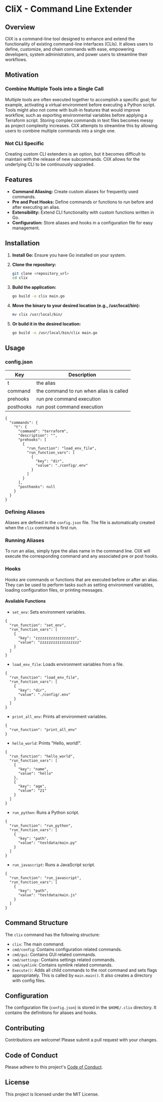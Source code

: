 # CliX - Command Line Extender

## Overview

CliX is a command-line tool designed to enhance and extend the functionality of existing command-line interfaces (CLIs). It allows users to define, customize, and chain commands with ease, empowering developers, system administrators, and power users to streamline their workflows.

## Motivation

### Combine Multiple Tools into a Single Call

Multiple tools are often executed together to accomplish a specific goal; for example, activating a virtual environment before executing a Python script. Tools might also not come with built-in features that would improve workflow, such as exporting environmental variables before applying a Terraform script. Storing complex commands in text files becomes messy as project complexity increases. CliX attempts to streamline this by allowing users to combine multiple commands into a single one.

### Not CLI Specific

Creating custom CLI extenders is an option, but it becomes difficult to maintain with the release of new subcommands. CliX allows for the underlying CLI to be continuously upgraded.

## Features

-   **Command Aliasing:** Create custom aliases for frequently used commands.
-   **Pre and Post Hooks:** Define commands or functions to run before and after executing an alias.
-   **Extensibility:** Extend CLI functionality with custom functions written in Go.
-   **Configuration:** Store aliases and hooks in a configuration file for easy management.

## Installation

1.  **Install Go:** Ensure you have Go installed on your system.
2.  **Clone the repository:**

    ```bash
    git clone <repository_url>
    cd clix
    ```
3.  **Build the application:**

    ```bash
    go build -o clix main.go
    ```
4.  **Move the binary to your desired location (e.g., /usr/local/bin):**

    ```bash
    mv clix /usr/local/bin/
    ```

5.  **Or build it in the desired location:**

    ```bash
    go build -o /usr/local/bin/clix main.go
    ```

## Usage

### config.json

| Key        | Description               |
|------------|---------------------------|
t | the alias
command | the command to run when alias is called
| prehooks   | run pre command execution |
| posthooks  | run post command execution |
```
{
  "commands": {
    "t": { 
      "command": "terraform",
      "description": "",
      "prehooks": [
        {
          "run_function": "load_env_file",
          "run_function_vars": [
            {
              "key": "dir",
              "value": "./config/.env"
            }
          ]
        }
      ],
      "posthooks": null
    }
  }
}
```

### Defining Aliases

Aliases are defined in the `config.json` file. The file is automatically created when the `clix` command is first run.

### Running Aliases

To run an alias, simply type the alias name in the command line. CliX will execute the corresponding command and any associated pre or post hooks.

### Hooks

Hooks are commands or functions that are executed before or after an alias. They can be used to perform tasks such as setting environment variables, loading configuration files, or printing messages.

#### Available Functions

-   `set_env`: Sets environment variables.
```
{
  "run_function": "set_env",
  "run_function_vars": [
    {
      "key": "zzzzzzzzzzzzzzzzzz",
      "value": "zzzzzzzzzzzzzzzzzz"
    }
  ]
}
```
-   `load_env_file`: Loads environment variables from a file.

````
{
  "run_function": "load_env_file",
  "run_function_vars": [
    {
      "key": "dir",
      "value": "./config/.env"
    }
  ]
}
````
-   `print_all_env`: Prints all environment variables.
````
{
  "run_function": "print_all_env"
}
````
-   `hello_world`: Prints "Hello, world!".
```
{
  "run_function": "hello_world",
  "run_function_vars": [
    {
      "key": "name",
      "value": "hello"
    },
    {
      "key": "age",
      "value": "21"
    }
  ]
}
```
-   `run_python`: Runs a Python script.
```
{
  "run_function": "run_python",
  "run_function_vars": [
    {
      "key": "path",
      "value": "testdata/main.py"
    }
  ]
}
```
-   `run_javascript`: Runs a JavaScript script.
```
{
  "run_function": "run_javascript",
  "run_function_vars": [
    {
      "key": "path",
      "value": "testdata/main.js"
    }
  ]
}
```

## Command Structure

The `clix` command has the following structure:

-   `clix`: The main command.
-   `cmd/config`: Contains configuration related commands.
-   `cmd/gui`: Contains GUI related commands.
-   `cmd/settings`: Contains settings related commands.
-   `cmd/symlink`: Contains symlink related commands.
-   `Execute()`: Adds all child commands to the root command and sets flags appropriately. This is called by `main.main()`. It also creates a directory with config files.

## Configuration

The configuration file (`config.json`) is stored in the `$HOME/.clix` directory. It contains the definitions for aliases and hooks.

## Contributing

Contributions are welcome! Please submit a pull request with your changes.

## Code of Conduct

Please adhere to this project's [Code of Conduct](CODE_OF_CONDUCT.md).

## License

This project is licensed under the MIT License.